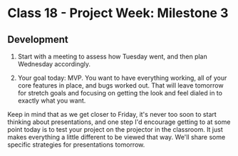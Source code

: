 # Class 18 -  Project Week: Milestone 3

## Development

1. Start with a meeting to assess how Tuesday went, and then plan Wednesday accordingly.

2. Your goal today: MVP. You want to have everything working, all of your core features in place, and bugs worked out. That will leave tomorrow for stretch goals and focusing on getting the look and feel dialed in to exactly what you want.

Keep in mind that as we get closer to Friday, it's never too soon to start thinking about presentations, and one step I'd encourage getting to at some point today is to test your project on the projector in the classroom. It just makes everything a little different to be viewed that way. We'll share some specific strategies for presentations tomorrow.
